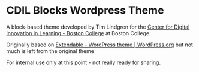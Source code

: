 # CDIL Blocks Wordpress Theme

A block-based theme developed by Tim Lindgren for the [Center for Digital Innovation in Learning - Boston College](https://www.bc.edu/content/bc-web/academics/sites/cdil.html) at Boston College. 

Originally based on [Extendable - WordPress theme | WordPress.org](https://wordpress.org/themes/extendable/) but not much is left from the original theme

For internal use only at this point - not really ready for sharing. 